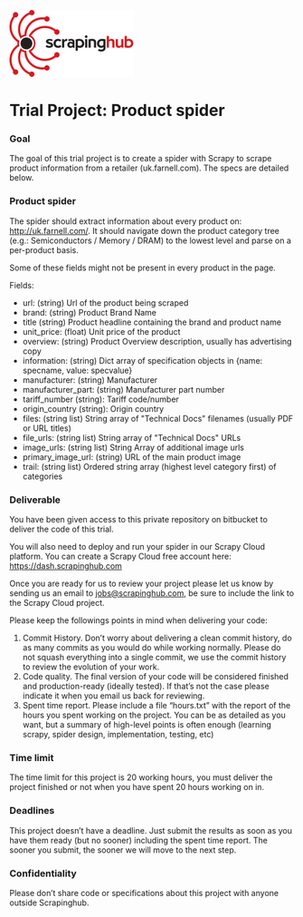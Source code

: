 ![Scrapinghub logo](scrapinghub.png)

# Trial Project: Product spider #

### Goal ###

The goal of this trial project is to create a spider with Scrapy to scrape product information from a retailer (uk.farnell.com). The specs are detailed below.

### Product spider ###

The spider should extract information about every product on: http://uk.farnell.com/.
It should navigate down the product category tree (e.g.: Semiconductors / Memory / DRAM) to the lowest level and parse on a per-product basis.

Some of these fields might not be present in every product in the page.

Fields:

* url: (string) Url of the product being scraped
* brand: (string) Product Brand Name
* title (string) Product headline containing the brand and product name
* unit_price: (float) Unit price of the product
* overview: (string) Product Overview description, usually has advertising copy
* information: (string) Dict array of specification objects in {name: specname, value: specvalue}
* manufacturer: (string) Manufacturer
* manufacturer_part: (string) Manufacturer part number
* tariff_number (string): Tariff code/number
* origin_country (string): Origin country
* files: (string list) String array of "Technical Docs" filenames (usually PDF or URL titles)
* file_urls: (string list) String array of "Technical Docs" URLs
* image_urls: (string list) String Array of additional image urls
* primary_image_url: (string) URL of the main product image
* trail: (string list) Ordered string array (highest level category first) of categories

### Deliverable ###

You have been given access to this private repository on bitbucket to deliver the code of this trial.

You will also need to deploy and run your spider in our Scrapy Cloud platform. You can create a Scrapy Cloud free account here: https://dash.scrapinghub.com

Once you are ready for us to review your project please let us know by sending us an email to jobs@scrapinghub.com, be sure to include the link to the Scrapy Cloud project.


Please keep the followings points in mind when delivering your code:

1. Commit History. Don’t worry about delivering a clean commit history, do as many commits as you would do while working normally. Please do not squash everything into a single commit, we use the commit history to review the evolution of your work.
2. Code quality. The final version of your code will be considered finished and production-ready (ideally tested). If that’s not the case please indicate it when you email us back for reviewing.
3. Spent time report. Please include a file “hours.txt” with the report of the hours you spent working on the project. You can be as detailed as you want, but a summary of high-level points is often enough (learning scrapy, spider design, implementation, testing, etc)

### Time limit ###

The time limit for this project is 20 working hours, you must deliver the project finished or not when you have spent 20 hours working on in.

### Deadlines ###

This project doesn’t have a deadline. Just submit the results as soon as you have them ready (but no sooner) including the spent time report. The sooner you submit, the sooner we will move to the next step.

### Confidentiality ###

Please don’t share code or specifications about this project with anyone outside Scrapinghub.
